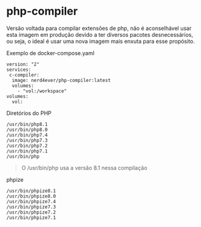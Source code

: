 # php-compiler
Versão voltada para compilar extensões de php, não é aconselhável usar esta imagem em produção devido a ter diversos pacotes desnecessários, ou seja, o ideal é usar uma nova imagem mais enxuta para esse propósito.


Exemplo de docker-compose.yaml
````
version: "2"
services:
 c-compiler: 
  image: nerd4ever/php-compiler:latest
  volumes:
    - "vol:/workspace"
volumes:
  vol:
````

Diretórios do PHP
````
/usr/bin/php8.1
/usr/bin/php8.0
/usr/bin/php7.4
/usr/bin/php7.3
/usr/bin/php7.2
/usr/bin/php7.1
/usr/bin/php
````
> O /usr/bin/php usa a versão 8.1 nessa compilação

phpize

````
/usr/bin/phpize8.1 
/usr/bin/phpize8.0 
/usr/bin/phpize7.4 
/usr/bin/phpize7.3 
/usr/bin/phpize7.2 
/usr/bin/phpize7.1
````